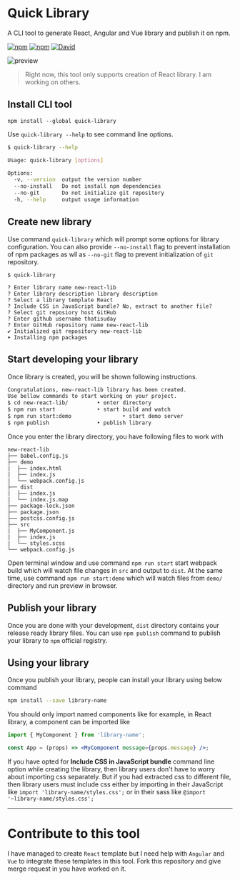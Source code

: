 # Quick Library
A CLI tool to generate React, Angular and Vue library and publish it on npm.

[![npm](https://img.shields.io/npm/dt/quick-library.svg?style=flat-square)](https://www.npmjs.com/package/quick-library)
[![npm](https://img.shields.io/npm/v/quick-library.svg?style=flat-square)](https://www.npmjs.com/package/quick-library)
[![David](https://img.shields.io/david/thatisuday/quick-library.svg?style=flat-square)](https://www.npmjs.com/package/quick-library)

![preview](https://i.imgur.com/TdsszOU.gif)

> Right now, this tool only supports creation of React library. I am working on others.

## Install CLI tool

```
npm install --global quick-library
```

Use `quick-library --help` to see command line options.

```bash
$ quick-library --help

Usage: quick-library [options]

Options:
  -v, --version  output the version number
  --no-install   Do not install npm dependencies
  --no-git       Do not initialize git repository
  -h, --help     output usage information
```

## Create new library
Use command `quick-library` which will prompt some options for library configuration. You can also provide `--no-install` flag to prevent installation of npm packages as wll as `--no-git` flag to prevent initialization of `git` repository.

```
$ quick-library

? Enter library name new-react-lib
? Enter library description library description
? Select a library template React
? Include CSS in JavaScript bundle? No, extract to another file?
? Select git reposiory host GitHub
? Enter github username thatisuday
? Enter GitHub repository name new-react-lib
✔ Initialized git repository new-react-lib
➤ Installing npm packages
```

## Start developing your library
Once library is created, you will be shown following instructions.

```bash
Congratulations, new-react-lib library has been created. 
Use bellow commands to start working on your project.
$ cd new-react-lib/			‣ enter directory
$ npm run start				‣ start build and watch
$ npm run start:demo		        ‣ start demo server
$ npm publish				‣ publish library
```

Once you enter the library directory, you have following files to work with

```
new-react-lib
├── babel.config.js
├── demo
|  ├── index.html
|  ├── index.js
|  └── webpack.config.js
├── dist
|  ├── index.js
|  └── index.js.map
├── package-lock.json
├── package.json
├── postcss.config.js
├── src
|  ├── MyComponent.js
|  ├── index.js
|  └── styles.scss
└── webpack.config.js
```

Open terminal window and use command `npm run start` start webpack build which will watch file changes in `src` and output to `dist`. At the same time, use command `npm run start:demo` which will watch files from `demo/` directory and run preview in browser.

## Publish your library
Once you are done with your development, `dist` directory contains your release ready library files. You can use `npm publish` command to publish your library to `npm` official registry.

## Using your library
Once you publish your library, people can install your library using below command

```bash
npm install --save library-name
```

You should only import named components like for example, in React library, a component can be imported like

```jsx
import { MyComponent } from 'library-name'; 

const App = (props) => <MyComponent message={props.message} />;
```

If you have opted for **Include CSS in JavaScript bundle** command line option while creating the library, then library users don't have to worry about importing css separately. But if you had extracted css to different file, then library users must include css either by importing in their JavaScript like `import 'library-name/styles.css';` or in their sass like `@import '~library-name/styles.css';`

***

# Contribute to this tool
I have managed to create `React` template but I need help with `Angular` and `Vue` to integrate these templates in this tool. Fork this repository and give merge request in you have worked on it.

